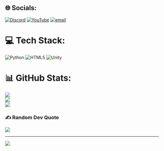 ## 🌐 Socials:
[![Discord](https://img.shields.io/badge/Discord-%237289DA.svg?logo=discord&logoColor=white)](https://discord.gg/https://discord.com/users/767223915432902656) [![YouTube](https://img.shields.io/badge/YouTube-%23FF0000.svg?logo=YouTube&logoColor=white)](https://youtube.com/@@TheRedified) [![email](https://img.shields.io/badge/Email-D14836?logo=gmail&logoColor=white)](mailto:devakku007@gmail.com) 

# 💻 Tech Stack:
![Python](https://img.shields.io/badge/python-3670A0?style=for-the-badge&logo=python&logoColor=ffdd54) ![HTML5](https://img.shields.io/badge/html5-%23E34F26.svg?style=for-the-badge&logo=html5&logoColor=white) ![Unity](https://img.shields.io/badge/unity-%23000000.svg?style=for-the-badge&logo=unity&logoColor=white)
# 📊 GitHub Stats:
![](https://github-readme-stats.vercel.app/api?username=Dev-Ande&theme=dark&hide_border=false&include_all_commits=false&count_private=true)<br/>
![](https://nirzak-streak-stats.vercel.app/?user=Dev-Ande&theme=dark&hide_border=false)<br/>
![](https://github-readme-stats.vercel.app/api/top-langs/?username=Dev-Ande&theme=dark&hide_border=false&include_all_commits=false&count_private=true&layout=compact)

### ✍️ Random Dev Quote
![](https://quotes-github-readme.vercel.app/api?type=horizontal&theme=tokyonight)

---
[![](https://visitcount.itsvg.in/api?id=Dev-Ande&icon=2&color=4)](https://visitcount.itsvg.in)
